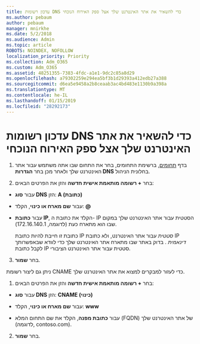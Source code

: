 ```yaml
---
title: עדכון רשומות DNS כדי להשאיר את אתר האינטרנט שלך אצל ספק האירוח הנוכחי
ms.author: pebaum
author: pebaum
manager: mnirkhe
ms.date: 5/2/2018
ms.audience: Admin
ms.topic: article
ROBOTS: NOINDEX, NOFOLLOW
localization_priority: Priority
ms.collection: Adm_O365
ms.custom: Adm_O365
ms.assetid: 48251355-7383-4fdc-a1e1-9dc2c85a8d29
ms.openlocfilehash: a79302259e294ea5bf3b1d29393a412edb27a388
ms.sourcegitcommit: d6ea5e9458a2b8ceaab3ac4bd483e1130b9a398a
ms.translationtype: MT
ms.contentlocale: he-IL
ms.lasthandoff: 01/15/2019
ms.locfileid: "28292173"
---
```

# <a name="update-dns-records-to-keep-your-website-with-your-current-hosting-provider"></a>עדכון רשומות DNS כדי להשאיר את אתר האינטרנט שלך אצל ספק האירוח הנוכחי

1. בדף [תחומים](https://portal.office.com/adminportal/home#/Domains), ברשימת התחומים, בחר את התחום שבו אתה משתמש עבור אתר האינטרנט שלך ולאחר מכן בחר **הגדרות DNS** בחלונית הניהול. 
    
2. בחר **+ רשומה מותאמת אישית חדשה** והזן את הפרטים הבאים: 
    
  - עבור **סוג DNS** הזן: **A (כתובת)**
    
  - עבור **שם מארח או כינוי**, הקלד: **@**
    
  - עבור **כתובת IP**, הקלד את כתובת ה- IP הסטטית עבור אתר האינטרנט שלך במקום שבו הוא מתארח כעת (לדוגמה, 172.16.140.1‏). 
    
    כתובת זו חייבת להיות כתובת IP  *סטטית*  עבור אתר האינטרנט, ולא כתובת IP  *דינאמית*  . בדוק באתר שבו מתארח אתר האינטרנט שלך כדי לוודא שבאפשרותך לקבל כתובת IP סטטית עבור אתר האינטרנט הציבורי. 
    
3. בחר **שמור**. 
    
ניתן גם ליצור רשומת CNAME כדי לעזור למבקרים למצוא את אתר האינטרנט שלך.
  
1. בחר **+ רשומה מותאמת אישית חדשה** והזן את הפרטים הבאים: 
    
  - עבור **סוג DNS** הזן: **CNAME (כינוי)‎**
    
  - עבור **שם מארח או כינוי**, הקלד: **www**
    
  - עבור **כתובת מפנה**, הקלד את שם התחום המלא (FQDN) של אתר האינטרנט שלך (לדוגמה, contoso.com). 
    
2. בחר **שמור**. 
    

